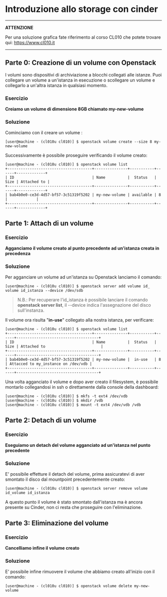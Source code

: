 # Introduzione allo storage con cinder

---
**ATTENZIONE**

Per una soluzione grafica fate riferimento al corso CL010 che potete trovare qui: https://www.cl010.it

---

## Parte 0: Creazione di un volume con Openstack

I volumi sono dispositivi di archiviazione a blocchi collegati alle istanze. Puoi collegare un volume a un'istanza in esecuzione o scollegare un volume e collegarlo a un'altra istanza in qualsiasi momento.

### Esercizio
**Creiamo un volume di dimensione 8GB chiamato my-new-volume**
### Soluzione
Cominciamo con il creare un volume :

```console
[user@machine - (cl010u cl010)] $ openstack volume create --size 8 my-new-volume 
```

Successivamente è possibile proseguire verificando il volume creato:
```console
[user@machine - (cl010u cl010)] $ openstack volume list
+--------------------------------------+---------------+-----------+------+-------------+
| ID                                   | Name          |  Status   | Size | Attached to |
+--------------------------------------+---------------+-----------+------+-------------+
| bab4b0e0-ce3d-4d57-bf57-3c51319f5202 | my-new-volume | available | 8    |             |
+--------------------------------------+---------------+-----------+------+-------------+
```

## Parte 1: Attach di un volume
### Esercizio
**Agganciamo il volume creato al punto precedente ad un'istanza creata in precedenza**
### Soluzione
Per agganciare un volume ad un'istanza su Openstack lanciamo il comando:

```console
[user@machine - (cl010u cl010)] $ openstack server add volume id_ volume id_istanza --device /dev/sdb
```

> N.B.: Per recuperare l'id_istanza è possibile lanciare il comando **openstack server list**, il --device indica l'assegnazione del disco sull'instanza.

Il volume ora risulta "**in-use**" collegato alla nostra istanza, per verificare:
```console
[user@machine - (cl010u cl010)] $ openstack volume list
+--------------------------------------+---------------+-----------+------+-------------------------------------+
| ID                                   | Name          |  Status   | Size | Attached to                         |
+--------------------------------------+---------------+-----------+------+-------------------------------------+
| bab4b0e0-ce3d-4d57-bf57-3c51319f5202 | my-new-volume |  in-use   | 8    | Attacced to my_instance on /dev/vdb |
+--------------------------------------+---------------+-----------+------+-------------------------------------+
```

Una volta agganciato il volume e dopo aver creato il filesystem, è possibile montarlo collegandosi in ssh o direttamente dalla console della dashboard:

```console
[user@machine - (cl010u cl010)] $ mkfs -t ext4 /dev/vdb
[user@machine - (cl010u cl010)] $ mkdir /vdb
[user@machine - (cl010u cl010)] $ mount -t ext4 /dev/vdb /vdb
```

## Parte 2: Detach di un volume
### Esercizio
**Eseguiamo un detach del volume agganciato ad un'istanza nel punto precedente**
### Soluzione
E' possibile effetture il detach del volume, prima assicuratevi di aver smontato il disco dal mountpoint precedentemente creato:

```console
[user@machine - (cl010u cl010)] $ openstack server remove volume  id_volume id_istanza
```
A questo punto il volume è stato smontato dall'istanza ma è ancora presente su Cinder, non ci resta che proseguire con l'eliminazione.

## Parte 3: Eliminazione del volume
### Esercizio
**Cancelliamo infine il volume creato**
### Soluzione
E' possibile infine rimuovere il volume che abbiamo creato all'inizio con il comando:
```console
[user@machine - (cl010u cl010)] $ openstack volume delete my-new-volume
```
